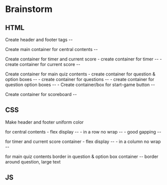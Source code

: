 # Brainstorm

## HTML

Create header and footer tags --

Create main container for central contents --

Create container for timer and current score 
    - create container for timer --
    - create container for current score --

Create container for main quiz contents
    - create container for question & option boxes --
    - create container for questions --
    - create container for question option boxes --
    - Create container/box for start-game button --

Create container for scoreboard --

## CSS

Make header and footer uniform color

for central contents
    - flex display --
    - in a row no wrap --
    - good gapping --

for timer and current score container
    - flex display --
    - in a column no wrap --

for main quiz contents
  border in question & option box container --
      border around question, large text

## JS